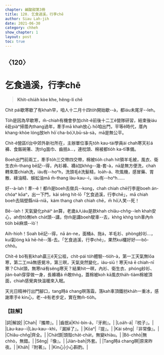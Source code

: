 ```yaml
---
chapter: 鹹酸甜第3冊
title: 120. 乞食過溪，行李chē
author: Siau Lah-jih
date: 2021-06-30
category: chheh
show_chapter: 1
layout: post
toc: true
---
```


## 〈120〉
# 乞食過溪，行李chē
> **Khit-chia̍h kòe khe, hêng-lí chē**
 
Chit pái歇寒歇了有khah早，咱人十二月十四to̍h開始歇--à，都iáu未尾牙--leh。

To̍h是因為早歇寒，m̄-chiah有機會參加chi̍t-ê前後十二工ê營隊研習，結束後iáu ē赴piàⁿ掃厝內thang過年，牽手mā khah放心 hō͘咱出門，平等ê時代，厝內khang-khòe lóng放leh hō͘ cha-bó͘人bū-sà-sà，mā是無公平。

Chit-ê營區tī台中郊外新社所在，主辦單位事先to̍h kau-tài學員ài chah寒天衫á褲、食飯碗箸、洗tn̄g面巾、齒抿á…，連枕頭、棉被都tio̍h ka-tī準備。

Boeh出門前兩工，牽手to̍h三交帶四交帶，棉被tio̍h chah hit領羊毛被，風衣、衛生衣m̄-thang bē記--得，內衫褲、襪á加khǹg--幾-套-à，nā是無方便洗，chah轉來厝chiah洗，iáu有--hoⁿh，洗頭毛ê洗髮精，loa̍h-á、吹風機，感冒藥、胃散、綠油精、蜈蚣油mā m̄-thang làu-kau--ì，iáu有--hoⁿh……

好--à-lah！牽--ê！都m̄是boeh去做兵--kong，chah chiah chē行李是boeh án-chóaⁿ kōaⁿ，出一下門，kài sêng hit-lō「乞食過溪，行李chē」，mā chiah boeh去隔壁縣niā-niā，kám thang chah chiah chē，m̄ hō͘人笑--死！

Bē--lah！天氣變化pháiⁿ àn算，老歲á人iáu是款khah chiâu-chn̂g--leh khah安心，ah你tō無leh cha̍t頭--講，你m̄是講boeh駛車--去，khǹg khǹg toh車內m̄ tio̍h bē麻煩--lò͘！

Aih-hio͘h！Soah bē記--得，nā án-ne，面桶á、拖á，羊毛衫、phòng紗衫…，kui氣lóng kā hē-hē--落-去。「乞食過溪，行李chē」，果然kui欉好好──bô-chhò。

Chi̍t-ê bó͘有影khah贏三ê天公祖，chit-pái to̍h體驗--tio̍h-à，第一工天氣無lōa寒，第二工mā無感覺冷，第三暝，天氣突然變化，iáu-siū！寒天ná ē chiah-nī寒？Cha̍t頭，無寒ná有sêng寒天？結果hit一暝，內衫、衛生衣、phóng紗衫、jiàn-bah穿穿做一身，長褲襪á m̄敢thǹg，蓋棉被koh kā風衣tha̍h-tiàm棉被頂面，chiah感覺爽快溫暖來入眠。

天光日精神行出門腳口，tang時á chang暝落霜，落kah車頂鐵枋kha̍h一重冰，感謝牽手ê kin心，老--ê有老步定，實在無m̄-tio̍h。

 
### 【註解】

|詞|解說|
|Chah|『攜帶』。|
|齒抿á|Khí-bín-á，『牙刷』。|
|Loa̍h-á|『梳子』。|
|Làu-kau--ì|Làu-kau--khì，『漏掉了』。|
|Kōaⁿ|『提』。|
|Kài sêng|『非常像』。|
|Chiâu-chn̂g|齊全。|
|Cha̍t頭|頭殼cha̍t-cha̍t，無變khiàu。|
|Bô-chhò|無chhò，無錯。|
|Sêng|『像』。|
|Jiàn-bah|外套。|
|Tang時á chang暝|原來昨夜。|
|Kha̍h|『附著』。|
|Kin心|小心斟酌。|
